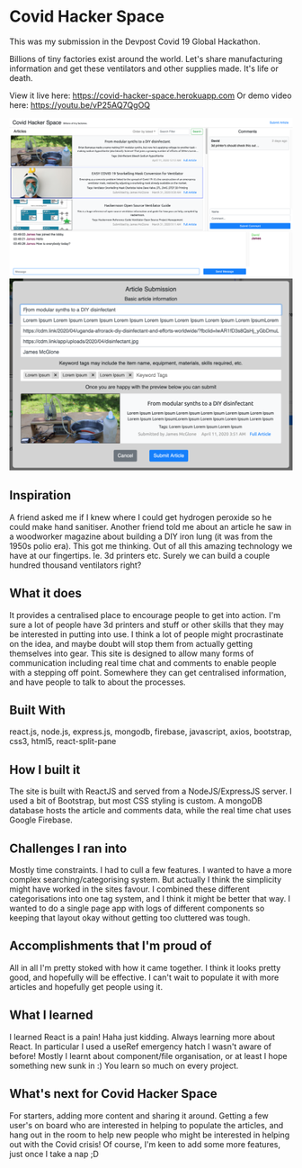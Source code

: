 # Covid Hacker Space
This was my submission in the Devpost Covid 19 Global Hackathon.

Billions of tiny factories exist around the world. Let's share manufacturing information and get these ventilators and other supplies made. It's life or death.

View it live here: <https://covid-hacker-space.herokuapp.com>
Or demo video here: <https://youtu.be/vP25AQ7QgOQ>

![Screenshot](https://github.com/jpmc3630/covid-hacker-space/blob/master/readme/screenshot1.png "Screenshot")
![Screenshot](https://github.com/jpmc3630/covid-hacker-space/blob/master/readme/screenshot2.png "Screenshot")

## Inspiration
A friend asked me if I knew where I could get hydrogen peroxide so he could make hand sanitiser. Another friend told me about an article he saw in a woodworker magazine about building a DIY iron lung (it was from the 1950s polio era). This got me thinking. Out of all this amazing technology we have at our fingertips. Ie. 3d printers etc. Surely we can build a couple hundred thousand ventilators right?

## What it does
It provides a centralised place to encourage people to get into action. I'm sure a lot of people have 3d printers and stuff or other skills that they may be interested in putting into use. I think a lot of people might procrastinate on the idea, and maybe doubt will stop them from actually getting themselves into gear. This site is designed to allow many forms of communication including real time chat and comments to enable people with a stepping off point. Somewhere they can get centralised information, and have people to talk to about the processes.

## Built With
react.js, node.js, express.js, mongodb, firebase, javascript, axios, bootstrap, css3, html5, react-split-pane

## How I built it
The site is built with ReactJS and served from a NodeJS/ExpressJS server. I used a bit of Bootstrap, but most CSS styling is custom. A mongoDB database hosts the article and comments data, while the real time chat uses Google Firebase.

## Challenges I ran into
Mostly time constraints. I had to cull a few features. I wanted to have a more complex searching/categorising system. But actually I think the simplicity might have worked in the sites favour. I combined these different categorisations into one tag system, and I think it might be better that way. I wanted to do a single page app with logs of different components so keeping that layout okay without getting too cluttered was tough.

## Accomplishments that I'm proud of
All in all I'm pretty stoked with how it came together. I think it looks pretty good, and hopefully will be effective. I can't wait to populate it with more articles and hopefully get people using it.

## What I learned
I learned React is a pain! Haha just kidding. Always learning more about React. In particular I used a useRef emergency hatch I wasn't aware of before! Mostly I learnt about component/file organisation, or at least I hope something new sunk in :) You learn so much on every project.

## What's next for Covid Hacker Space
For starters, adding more content and sharing it around. Getting a few user's on board who are interested in helping to populate the articles, and hang out in the room to help new people who might be interested in helping out with the Covid crisis! Of course, I'm keen to add some more features, just once I take a nap ;D
